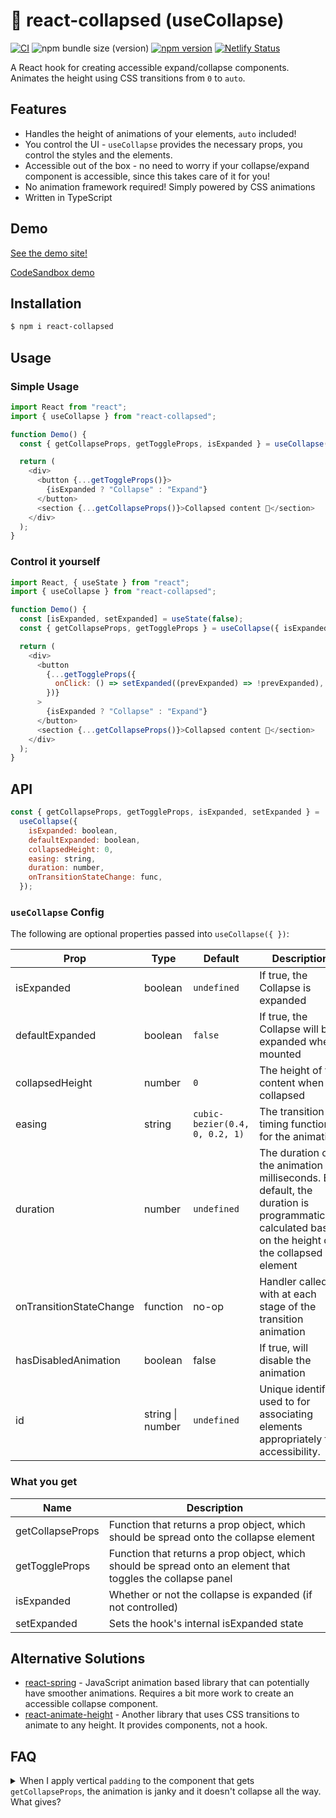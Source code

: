 # 🙈 react-collapsed (useCollapse)

[![CI][ci-badge]][ci]
![npm bundle size (version)][minzipped-badge]
[![npm version][npm-badge]][npm-version]
[![Netlify Status](https://api.netlify.com/api/v1/badges/5a5b0e80-d15e-4983-976d-37fe6bdada7a/deploy-status)](https://app.netlify.com/sites/react-collapsed/deploys)

A React hook for creating accessible expand/collapse components. Animates the height using CSS transitions from `0` to `auto`.

## Features

- Handles the height of animations of your elements, `auto` included!
- You control the UI - `useCollapse` provides the necessary props, you control the styles and the elements.
- Accessible out of the box - no need to worry if your collapse/expand component is accessible, since this takes care of it for you!
- No animation framework required! Simply powered by CSS animations
- Written in TypeScript

## Demo

[See the demo site!](https://react-collapsed.netlify.app/)

[CodeSandbox demo](https://codesandbox.io/s/magical-browser-vibv2?file=/src/App.tsx)

## Installation

```bash
$ npm i react-collapsed
```

## Usage

### Simple Usage

```js
import React from "react";
import { useCollapse } from "react-collapsed";

function Demo() {
  const { getCollapseProps, getToggleProps, isExpanded } = useCollapse();

  return (
    <div>
      <button {...getToggleProps()}>
        {isExpanded ? "Collapse" : "Expand"}
      </button>
      <section {...getCollapseProps()}>Collapsed content 🙈</section>
    </div>
  );
}
```

### Control it yourself

```js
import React, { useState } from "react";
import { useCollapse } from "react-collapsed";

function Demo() {
  const [isExpanded, setExpanded] = useState(false);
  const { getCollapseProps, getToggleProps } = useCollapse({ isExpanded });

  return (
    <div>
      <button
        {...getToggleProps({
          onClick: () => setExpanded((prevExpanded) => !prevExpanded),
        })}
      >
        {isExpanded ? "Collapse" : "Expand"}
      </button>
      <section {...getCollapseProps()}>Collapsed content 🙈</section>
    </div>
  );
}
```

## API

```js
const { getCollapseProps, getToggleProps, isExpanded, setExpanded } =
  useCollapse({
    isExpanded: boolean,
    defaultExpanded: boolean,
    collapsedHeight: 0,
    easing: string,
    duration: number,
    onTransitionStateChange: func,
  });
```

### `useCollapse` Config

The following are optional properties passed into `useCollapse({ })`:

| Prop                    | Type             | Default                        | Description                                                                                                                                         |
| ----------------------- | ---------------- | ------------------------------ | --------------------------------------------------------------------------------------------------------------------------------------------------- |
| isExpanded              | boolean          | `undefined`                    | If true, the Collapse is expanded                                                                                                                   |
| defaultExpanded         | boolean          | `false`                        | If true, the Collapse will be expanded when mounted                                                                                                 |
| collapsedHeight         | number           | `0`                            | The height of the content when collapsed                                                                                                            |
| easing                  | string           | `cubic-bezier(0.4, 0, 0.2, 1)` | The transition timing function for the animation                                                                                                    |
| duration                | number           | `undefined`                    | The duration of the animation in milliseconds. By default, the duration is programmatically calculated based on the height of the collapsed element |
| onTransitionStateChange | function         | no-op                          | Handler called with at each stage of the transition animation                                                                                       |
| hasDisabledAnimation    | boolean          | false                          | If true, will disable the animation                                                                                                                 |
| id                      | string \| number | `undefined`                    | Unique identifier used to for associating elements appropriately for accessibility.                                                                 |

### What you get

| Name             | Description                                                                                                 |
| ---------------- | ----------------------------------------------------------------------------------------------------------- |
| getCollapseProps | Function that returns a prop object, which should be spread onto the collapse element                       |
| getToggleProps   | Function that returns a prop object, which should be spread onto an element that toggles the collapse panel |
| isExpanded       | Whether or not the collapse is expanded (if not controlled)                                                 |
| setExpanded      | Sets the hook's internal isExpanded state                                                                   |

## Alternative Solutions

- [react-spring](https://www.react-spring.io/) - JavaScript animation based library that can potentially have smoother animations. Requires a bit more work to create an accessible collapse component.
- [react-animate-height](https://github.com/Stanko/react-animate-height/) - Another library that uses CSS transitions to animate to any height. It provides components, not a hook.

## FAQ

<details>
<summary>When I apply vertical <code>padding</code> to the component that gets <code>getCollapseProps</code>, the animation is janky and it doesn't collapse all the way. What gives?</summary>

The collapse works by manipulating the `height` property. If an element has vertical padding, that padding expandes the size of the element, even if it has `height: 0; overflow: hidden`.

To avoid this, simply move that padding from the element to an element directly nested within in.

```javascript
// from
<div {...getCollapseProps({style: {padding: 20}})}
  This will do weird things
</div>

// to
<div {...getCollapseProps()}
  <div style={{padding: 20}}>
    Much better!
  </div>
</div>
```

</details>

[minzipped-badge]: https://img.shields.io/bundlephobia/minzip/react-collapsed/latest
[npm-badge]: http://img.shields.io/npm/v/react-collapsed.svg?style=flat
[npm-version]: https://npmjs.org/package/react-collapsed "View this project on npm"
[ci-badge]: https://github.com/roginfarrer/collapsed/workflows/CI/badge.svg
[ci]: https://github.com/roginfarrer/collapsed/actions/workflows/main.yml?query=branch:main
[netlify]: https://app.netlify.com/sites/react-collapsed/deploys
[netlify-badge]: https://api.netlify.com/api/v1/badges/4d285ffc-aa4f-4d32-8549-eb58e00dd2d1/deploy-status
